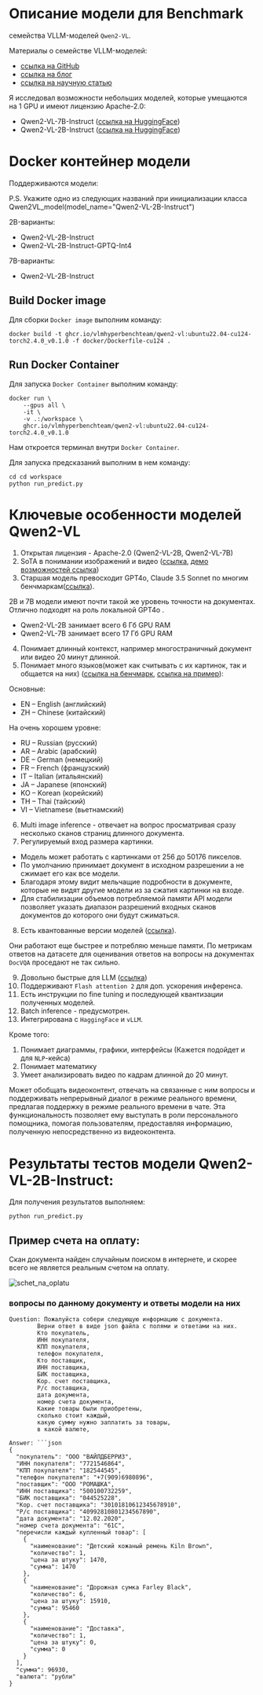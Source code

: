 # Описание модели для Benchmark

 семейства VLLM-моделей `Qwen2-VL`.

Материалы о семействе VLLM-моделей:
* [ссылка на GitHub](https://github.com/QwenLM/Qwen2-VL) 
* [ссылка на блог](https://qwenlm.github.io/blog/qwen2-vl/)
* [ссылка на научную статью](https://arxiv.org/pdf/2409.12191)

Я исследовал возможности небольших моделей, которые умещаются на 1 GPU и имеют лицензию Apache-2.0:
* Qwen2-VL-7B-Instruct ([ссылка на HuggingFace](https://huggingface.co/Qwen/Qwen2-VL-7B-Instruct))
* Qwen2-VL-2B-Instruct ([ссылка на HuggingFace](https://huggingface.co/Qwen/Qwen2-VL-2B-Instruct))

# Docker контейнер модели

Поддерживаются модели:

P.S. Укажите одно из следующих названий при инициализации класса Qwen2VL_model(model_name="Qwen2-VL-2B-Instruct")

2B-варианты:
* Qwen2-VL-2B-Instruct
* Qwen2-VL-2B-Instruct-GPTQ-Int4

7B-варианты:
* Qwen2-VL-2B-Instruct

## Build Docker image

Для сборки `Docker image` выполним команду:
```
docker build -t ghcr.io/vlmhyperbenchteam/qwen2-vl:ubuntu22.04-cu124-torch2.4.0_v0.1.0 -f docker/Dockerfile-cu124 .
```

## Run Docker Container

Для запуска `Docker Container` выполним команду:
```
docker run \
    --gpus all \
    -it \
    -v .:/workspace \
    ghcr.io/vlmhyperbenchteam/qwen2-vl:ubuntu22.04-cu124-torch2.4.0_v0.1.0
```

Нам откроется терминал внутри `Docker Container`.

Для запуска предсказаний выполним в нем команду:
```
cd cd workspace
python run_predict.py
```

# Ключевые особенности моделей Qwen2-VL

1. Открытая лицензия - Apache-2.0 (Qwen2-VL-2B, Qwen2-VL-7B)
2. SoTA в понимании изображений и видео ([ссылка](https://github.com/QwenLM/Qwen2-VL#image-benchmarks), [демо  возможностей ссылка](https://qwenlm.github.io/blog/qwen2-vl/#model-capabilities))
3. Старшая модель превосходит GPT4o, Claude 3.5 Sonnet по многим бенчмаркам([ссылка](https://qwenlm.github.io/blog/qwen2-vl/#performance)).

 2B и 7B модели имеют почти такой же уровень точности на документах. Отлично подходят на роль локальной GPT4o .
* Qwen2-VL-2B занимает всего 6 Гб GPU RAM
* Qwen2-VL-7B занимает всего 17 Гб GPU RAM

4. Понимает длинный контекст, например многостраничный документ или видео 20 минут длинной.
5. Понимает много языков(может как считывать с их картинок, так и общается на них) ([ссылка на бенчмарк](https://github.com/QwenLM/Qwen2-VL#multilingual-benchmarks), [ссылка на пример](https://qwenlm.github.io/blog/qwen2-vl/#model-capabilities)):

Основные:
* EN – English (английский)
* ZH – Chinese (китайский)

На очень хорошем уровне:
* RU – Russian (русский)
* AR – Arabic (арабский)
* DE – German (немецкий)
* FR – French (французский)
* IT – Italian (итальянский)
* JA – Japanese (японский)
* KO – Korean (корейский)
* TH – Thai (тайский)
* VI – Vietnamese (вьетнамский)

6. Multi image inference - отвечает на вопрос просматривая сразу несколько сканов страниц длинного документа.
7. Регулируемый вход размера картинки.
* Модель может работать с картинками от 256 до 50176 пикселов.
* По умолчанию принимает документ в исходном разрешении а не сжимает его как все модели.
* Благодаря этому видит мельчащие подробности в документе, которые не видят другие модели из за сжатия картинки на входе.
* Для стабилизации объемов потребляемой памяти API модели позволяет указать диапазон разрешений входных сканов документов до которого они будут сжиматься.

8. Есть квантованные версии моделей ([ссылка](https://github.com/QwenLM/Qwen2-VL#performance-of-quantized-models)).

Они работают еще быстрее и потребляю меньше памяти. По метрикам ответов на датасете для оценивания ответов на вопросы на документах `DocVQA` проседают не так сильно.

9. Довольно быстрые для LLM ([ссылка](https://github.com/QwenLM/Qwen2-VL#speed-benchmark))
10. Поддерживают `Flash attention 2` для доп. ускорения инференса.
11. Есть инструкции по fine tuning и последующей квантизации полученных моделей.
12. Batch inference - предусмотрен.
13. Интегрирована с `HaggingFace` и `vLLM`.

Кроме того:
1.  Понимает диаграммы, графики, интерфейсы (Кажется подойдет и для `NLP`-кейса)
2.  Понимает математику
3.  Умеет анализировать видео по кадрам длинной до 20 минут.

 Может обобщать видеоконтент, отвечать на связанные с ним вопросы и поддерживать непрерывный диалог в режиме реального времени, предлагая поддержку в режиме реального времени в чате. Эта функциональность позволяет ему выступать в роли персонального помощника, помогая пользователям, предоставляя информацию, полученную непосредственно из видеоконтента.

# Результаты тестов модели Qwen2-VL-2B-Instruct:
Для получения результатов выполняем:
```
python run_predict.py
```

## Пример счета на оплату:

Скан документа найден случайным поиском в интернете, и скорее всего не является реальным счетом на оплату.

![schet_na_oplatu](example_docs/schet_na_oplatu.png)

### вопросы по данному документу и ответы модели на них
```
Question: Пожалуйста собери следующую информацию с документа. 
        Верни ответ в виде json файла с полями и ответами на них.
        Кто покупатель,
        ИНН покупателя,
        КПП покупателя,
        телефон покупателя,
        Кто поставщик,
        ИНН поставщика,
        БИК поставщика,
        Кор. счет поставщика,
        Р/с поставщика,
        дата документа,
        номер счета документа,
        Какие товары были приобретены,
        сколько стоит каждый, 
        какую сумму нужно заплатить за товары,
        в какой валюте,
       
Answer: ```json
{
  "покупатель": "ООО "ВАЙЛДБЕРРИЗ",
  "ИНН покупателя": "7721546864",
  "КПП покупателя": "182544545",
  "телефон покупателя": "+7(909)6980896",
  "поставщик": "ООО "РОМАШКА",
  "ИНН поставщика": "500100732259",
  "БИК поставщика": "044525228",
  "Кор. счет поставщика": "30101810612345678910",
  "Р/с поставщика": "40992810801234567890",
  "дата документа": "12.02.2020",
  "номер счета документа": "61С",
  "перечисли каждый купленный товар": [
    {
      "наименование": "Детский кожаный ремень Kiln Brown",
      "количество": 1,
      "цена за штуку": 1470,
      "сумма": 1470
    },
    {
      "наименование": "Дорожная сумка Farley Black",
      "количество": 6,
      "цена за штуку": 15910,
      "сумма": 95460
    },
    {
      "наименование": "Доставка",
      "количество": 1,
      "цена за штуку": 0,
      "сумма": 0
    }
  ],
  "сумма": 96930,
  "валюта": "рубли"
}
```

